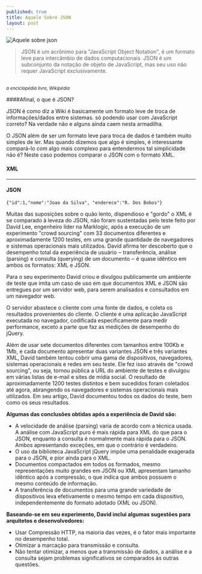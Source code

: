 ```yaml
---
published: true
title: Aquele Sobre JSON
layout: post
---
```


![Aquele sobre json](http://cdn.marketplaceimages.windowsphone.com/v8/images/db5d3cf1-222f-4cb0-b438-b7aff22ca3d7?imageType=ws_icon_large)

>JSON é um acrônimo para "JavaScript Object Notation", é um formato leve para intercâmbio de dados computacionais. JSON é um subconjunto da notação de objeto de JavaScript, mas seu uso não requer JavaScript exclusivamente.
<br>
<small><cite>a enciclopédia livre, Wikipédia</cite></small>

####Afinal, o que é JSON?

JSON é como diz a Wiki é basicamente um formato leve de troca de informações/dados entre sistemas. só podendo usar com JavaScript correto? Na verdade não e alguns ainda caem nesta armadilha.

O JSON além de ser um formato leve para troca de dados é também muito simples de ler. Mas quando dizemos que algo é simples, é interessante compará-lo com algo mais complexo para entendermos tal simplicidade não é? Neste caso podemos comparar o JSON com o formato XML.

#### XML

<script src="https://gist.github.com/godrix/59e84af85639d676dba0.js"></script>

---

#### JSON

```
{"id":1,"nome":"Joao da Silva", "endereco":"R. Dos Bobos"}
```

Muitas das suposições sobre o quão lento, dispendioso e "gordo" o XML é se comparado à leveza do JSON, não foram sustentadas pelo teste feito por David Lee, engenheiro líder na Marklogic, após a execução de um experimento "crowd sourcing" com 33 documentos diferentes e aproximadamente 1200 testes, em uma grande quantidade de navegadores e sistemas operacionais mais utilizados. David afirma ter descoberto que o desempenho total da experiência de usuário ‒ transferência, análise (parsing) e consulta (querying) de um documento ‒ é quase idêntico em ambos os formatos: XML e JSON.

Para o seu experimento David criou e divulgou publicamente um ambiente de teste que imita um caso de uso em que documentos XML e JSON são entregues por um servidor web, para serem analisados e consultados em um navegador web.

O servidor abastece o cliente com uma fonte de dados, e coleta os resultados provenientes do cliente. O cliente é uma aplicação JavaScript executada no navegador, codificada especificamente para medir performance, exceto a parte que faz as medições de desempenho do jQuery.

Além de usar sete documentos diferentes com tamanhos entre 100Kb e 1Mb, e cada documento apresentar duas variantes JSON e três variantes XML, David também tentou cobrir uma gama de dispositivos, navegadores, sistemas operacionais e redes em seu teste. Ele fez isso através de "crowd sourcing", ou seja, tornou pública a URL do ambiente de testes e divulgou em várias listas de e-mail e sites de mídia social. O resultado de aproximadamente 1200 testes distintos e bem sucedidos foram coletados até agora, abrangendo os navegadores e sistemas operacionais mais utilizados. Em seu artigo, David documentou todos os dados do teste, bem como os seus resultados.

**Algumas das conclusões obtidas após a experiência de David são:**

* A velocidade de análise (parsing) varia de acordo com a técnica usada. A análise com JavaScript puro é mais rápida para XML do que para o JSON, enquanto a consulta é normalmente mais rápida para o JSON. Ambos apresentando exceções, em que o contrário é verdadeiro.
* O uso da biblioteca JavaScript jQuery impõe uma penalidade exagerada para o JSON, e pior ainda para o XML.
* Documentos compactados em todos os formados, mesmo representações muito grandes em JSON ou XML apresentam tamanho idêntico após a compressão, o que indica que ambos possuem o mesmo conteúdo de informação.
* A transferência de documentos para uma grande variedade de dispositivos leva efetivamente o mesmo tempo em cada dispositivo, independentemente do formato adotado (XML ou JSON).

**Baseando-se em seu experimento, David inclui algumas sugestões para arquitetos e desenvolvedores:**

* Usar Compressão HTTP, na maioria das vezes, é o fator mais importante no desempenho total.
* Otimizar a marcação para transmissão e consulta.
* Não tentar otimizar, a menos que a transmissão de dados, a análise e a consulta sejam problemas significativos se comparados às outras questões.